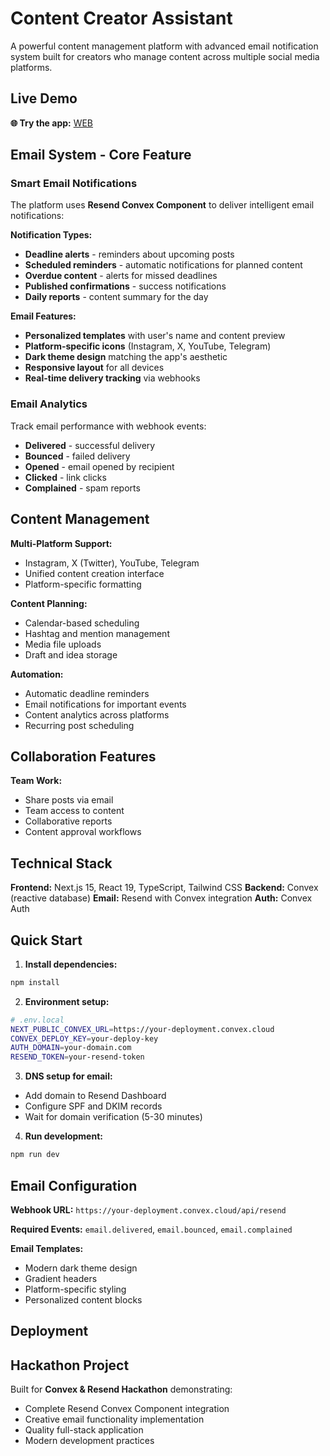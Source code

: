 # Content Creator Assistant

A powerful content management platform with advanced email notification system built for creators who manage content across multiple social media platforms.

## Live Demo

**🌐 Try the app:** [WEB](https://tretch.vercel.app/)

## Email System - Core Feature

### Smart Email Notifications

The platform uses **Resend Convex Component** to deliver intelligent email notifications:

**Notification Types:**

- **Deadline alerts** - reminders about upcoming posts
- **Scheduled reminders** - automatic notifications for planned content
- **Overdue content** - alerts for missed deadlines
- **Published confirmations** - success notifications
- **Daily reports** - content summary for the day

**Email Features:**

- **Personalized templates** with user's name and content preview
- **Platform-specific icons** (Instagram, X, YouTube, Telegram)
- **Dark theme design** matching the app's aesthetic
- **Responsive layout** for all devices
- **Real-time delivery tracking** via webhooks

### Email Analytics

Track email performance with webhook events:

- **Delivered** - successful delivery
- **Bounced** - failed delivery
- **Opened** - email opened by recipient
- **Clicked** - link clicks
- **Complained** - spam reports

## Content Management

**Multi-Platform Support:**

- Instagram, X (Twitter), YouTube, Telegram
- Unified content creation interface
- Platform-specific formatting

**Content Planning:**

- Calendar-based scheduling
- Hashtag and mention management
- Media file uploads
- Draft and idea storage

**Automation:**

- Automatic deadline reminders
- Email notifications for important events
- Content analytics across platforms
- Recurring post scheduling

## Collaboration Features

**Team Work:**

- Share posts via email
- Team access to content
- Collaborative reports
- Content approval workflows

## Technical Stack

**Frontend:** Next.js 15, React 19, TypeScript, Tailwind CSS
**Backend:** Convex (reactive database)
**Email:** Resend with Convex integration
**Auth:** Convex Auth

## Quick Start

1. **Install dependencies:**

```bash
npm install
```

2. **Environment setup:**

```bash
# .env.local
NEXT_PUBLIC_CONVEX_URL=https://your-deployment.convex.cloud
CONVEX_DEPLOY_KEY=your-deploy-key
AUTH_DOMAIN=your-domain.com
RESEND_TOKEN=your-resend-token
```

3. **DNS setup for email:**

- Add domain to Resend Dashboard
- Configure SPF and DKIM records
- Wait for domain verification (5-30 minutes)

4. **Run development:**

```bash
npm run dev
```

## Email Configuration

**Webhook URL:** `https://your-deployment.convex.cloud/api/resend`

**Required Events:** `email.delivered`, `email.bounced`, `email.complained`

**Email Templates:**

- Modern dark theme design
- Gradient headers
- Platform-specific styling
- Personalized content blocks

## Deployment

## Hackathon Project

Built for **Convex & Resend Hackathon** demonstrating:

- Complete Resend Convex Component integration
- Creative email functionality implementation
- Quality full-stack application
- Modern development practices
